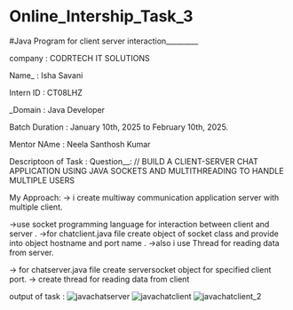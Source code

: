 # Online_Intership_Task_3
#Java Program for client server interaction_________

company : CODRTECH IT SOLUTIONS

Name_ : Isha Savani

Intern ID : CT08LHZ

_Domain : Java Developer

Batch Duration : January 10th, 2025 to February 10th, 2025.

Mentor NAme : Neela Santhosh Kumar

Descriptoon of Task :
Question__: // BUILD A CLIENT-SERVER CHAT APPLICATION USING JAVA SOCKETS AND MULTITHREADING TO HANDLE MULTIPLE USERS

My Approach: 
-> i create multiway communication application server with multiple client.

->use socket programming language for interaction between client and server .
->for chatclient.java file create object of socket class and provide into object hostname and port name .
->also i use Thread for reading data from server. 

-> for chatserver.java file create serversocket object for specified client port. 
-> create thread for reading data from client

output of task :
![javachatserver](https://github.com/user-attachments/assets/a6bee2f9-17e6-45b3-aae6-ecd9bfc2433a)
![javachatclient](https://github.com/user-attachments/assets/ca1b26b9-6ef3-4784-828b-cf61a37ccd6c)
![javachatclient_2](https://github.com/user-attachments/assets/f649cfc1-4f06-4603-b801-b7cc439cd941)



